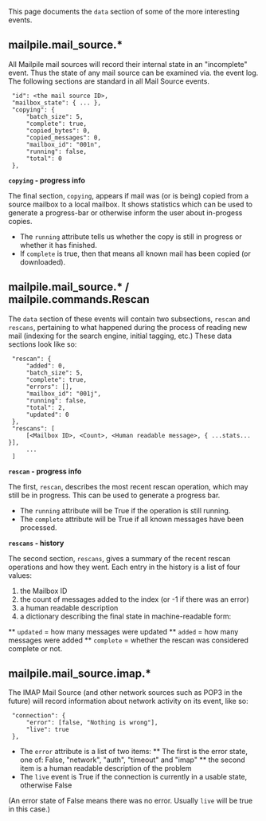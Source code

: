 This page documents the `data` section of some of the more interesting events.

## mailpile.mail_source.*

All Mailpile mail sources will record their internal state in an "incomplete" event.  Thus the state of any mail source can be examined via. the event log.  The following sections are standard in all Mail Source events.

     "id": <the mail source ID>, 
     "mailbox_state": { ... },
     "copying": {
         "batch_size": 5, 
         "complete": true, 
         "copied_bytes": 0, 
         "copied_messages": 0, 
         "mailbox_id": "001n", 
         "running": false, 
         "total": 0
     }, 

**`copying` - progress info**

The final section, `copying`, appears if mail was (or is being) copied from a source mailbox to a local mailbox. It shows statistics which can be used to generate a progress-bar or otherwise inform the user about in-progess copies.

* The `running` attribute tells us whether the copy is still in progress or whether it has finished.
* If `complete` is true, then that means all known mail has been copied (or downloaded).


## mailpile.mail_source.* / mailpile.commands.Rescan

The `data` section of these events will contain two subsections, `rescan` and `rescans`, pertaining to what happened during the process of reading new mail (indexing for the search engine, initial tagging, etc.)  These data sections look like so:

     "rescan": {
         "added": 0, 
         "batch_size": 5, 
         "complete": true, 
         "errors": [], 
         "mailbox_id": "001j", 
         "running": false,
         "total": 2, 
         "updated": 0
     }, 
     "rescans": [
         [<Mailbox ID>, <Count>, <Human readable message>, { ...stats... }],
         ...
     ]

**`rescan` - progress info**

The first, `rescan`, describes the most recent rescan operation, which may still be in progress. This can be used to generate a progress bar.

* The `running` attribute will be True if the operation is still running.
* The `complete` attribute will be True if all known messages have been processed.

**`rescans` - history**

The second section, `rescans`, gives a summary of the recent rescan operations and how they went.  Each entry in the history is a list of four values:

1. the Mailbox ID
2. the count of messages added to the index (or -1 if there was an error)
3. a human readable description
4. a dictionary describing the final state in machine-readable form:

** `updated` = how many messages were updated
** `added` = how many messages were added
** `complete` = whether the rescan was considered complete or not.


## mailpile.mail_source.imap.*

The IMAP Mail Source (and other network sources such as POP3 in the future) will record information about network activity on its event, like so:

     "connection": {
         "error": [false, "Nothing is wrong"], 
         "live": true
     }, 

* The `error` attribute is a list of two items:
** The first is the error state, one of: False, "network", "auth", "timeout" and "imap"
** the second item is a human readable description of the problem
* The `live` event is True if the connection is currently in a usable state, otherwise False

(An error state of False means there was no error.  Usually `live` will be true in this case.)